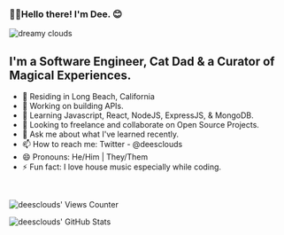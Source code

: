 ### 👋🏾Hello there! I'm Dee. 😊 

![dreamy clouds](https://i.ibb.co/XSTFLRF/github-banner-1500x500.jpg)


## I'm a Software Engineer, Cat Dad & a Curator of Magical Experiences.

 - 🌴 Residing in Long Beach, California
 - 🔭 Working on building APIs.
 - 🌱 Learning Javascript, React, NodeJS, ExpressJS, & MongoDB. 
 - 👯 Looking to freelance and collaborate on Open Source Projects. 
 - 💬 Ask me about what I've learned recently.
 - 📫 How to reach me: Twitter - @deesclouds
 - 😄 Pronouns: He/Him | They/Them
 - ⚡ Fun fact: I love house music especially while coding.

<br>

![deesclouds' Views Counter](https://komarev.com/ghpvc/?username=deesclouds&color=bf91f3&label=HOW+MANY+INTELLIGENT+LIFEFORMS+VISITED:&style=plastic) 

![deesclouds' GitHub Stats](https://github-readme-stats.vercel.app/api?username=deesclouds&show_icons=true&theme=tokyonight) 

<br>

[website]: https://deesclouds.world
[twitter]: https://twitter.com/deesclouds
[linkedin]: https://linkedin.com/in/deesclouds
